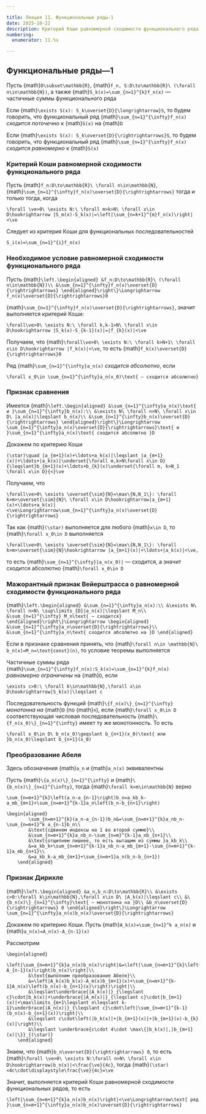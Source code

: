 ```yaml
---

title: Лекция 11. Функциональные ряды-1
date: 2025-10-22
description: Критерий Коши равномерной сходимости функционального ряда. Необходимое условие равномерной сходимости функционального ряда. Признак сравнения. Мажорантный признак Вейерштрасса о равномерной сходимости функционального ряда. Преобразование Абеля. Признак Дирихле
numbering:
  enumerator: 11.%s

---
```


## Функциональные ряды—1

Пусть {math}`D\subset\mathbb{R}`, {math}`f_n, S:D\to\mathbb{R}\ (\forall n\in\mathbb{N})`, а также {math}`S_k(x)=\sum_{n=1}^{k}f_n(x)` — частичные суммы функционального ряда

Если {math}`\exists S(x): S_k\overset{D}{\longrightarrow}S`, то будем говорить, что функциональный ряд {math}`\sum_{n=1}^{\infty}f_n(x)` *сходится поточечно* к {math}`S(x)` на {math}`D`

Если {math}`\exists S(x): S_k\overset{D}{\rightrightarrows}S`, то будем говорить, что функциональный ряд {math}`\sum_{n=1}^{\infty}f_n(x)` *сходится равномерно* к {math}`S(x)`

### Критерий Коши равномерной сходимости функционального ряда

Пусть {math}`f_n:D\to\mathbb{R}\ \forall n\in\mathbb{N}`, {math}`\sum_{n=1}^{\infty}f_n(x)\overset{D}{\rightrightarrows}` тогда и только тогда, когда

```{math}
\forall \ve>0\ \exists N:\ \forall m>k>N\ \forall x\in D\hookrightarrow |S_m(x)-S_k(x)|=\left|\sum_{n=k+1}^{m}f_n(x)\right|<\ve
```

Следует из критерия Коши для функциональных последовательностей

```{math}
S_i(x)=\sum_{n=1}^{i}f_n(x)
```

### Необходимое условие равномерной сходимости функционального ряда

Пусть {math}`\left.\begin{aligned}
   &f_n:D\to\mathbb{R}\ (\forall n\in\mathbb{N})\\
   &\sum_{n=1}^{\infty}f_n(x)\overset{D}{\rightrightarrows}
\end{aligned}\right\}\Longrightarrow f_n(x)\overset{D}{\rightrightarrows}0`

{math}`\sum_{n=1}^{\infty}f_n(x)\overset{D}{\rightrightarrows}`, значит выполняется критерий Коши:

```{math}
\forall\ve>0\ \exists N:\ \forall k,k-1>N\ \forall x\in D\hookrightarrow |S_k(x)-S_{k-1}(x)|=|f_{k}(x)|<\ve
```

Получаем, что {math}`\forall\ve>0\ \exists N:\ \forall k>N+1\ \forall x\in D\hookrightarrow |f_k(x)|<\ve`, то есть {math}`f_k(x)\overset{D}{\rightrightarrows}0`

Ряд {math}`\sum_{n=1}^{\infty}a_n(x)` *сходится абсолютно*, если

```{math}
\forall x_0\in \sum_{n=1}^{\infty}a_n(x_0)\text{ — сходится абсолютно}
```

### Признак сравнения

Имеется {math}`\left.\begin{aligned}
    &\sum_{n=1}^{\infty}a_n(x)\text{ и }\sum_{n=1}^{\infty}b_n(x):\\
    &\exists N\ \forall n>N\ \forall x\in D\ |a_n(x)|\leqslant b_n(x)\\
    &\sum_{n=1}^{\infty}b_n(x)\overset{D}{\rightrightarrows}
\end{aligned}\right\}\Longrightarrow \sum_{n=1}^{\infty}a_n(x)\overset{D}{\rightrightarrows}\text{ и }\sum_{n=1}^{\infty}a_n(x)\text{ сходится абсолютно }D`

Докажем по критерию Коши

```{math}
(\star)\quad |a_{m+1}(x)+\ldots+a_k(x)|\leqslant |a_{m+1}(x)|+\ldots+|a_k(x)|\underset{\forall m,k>N\forall x\in D}{\leqslant}b_{m+1}(x)+\ldots+b_{k}(x)\underset{\forall m, k>N_1 \forall x\in D}{<}\ve
```

Получаем, что

```{math}
\forall\ve>0\ \exists \overset{\sim}{N}=\max\{N,N_1\}: \forall k>m>\overset{\sim}{N}\ \forall x\in D\hookrightarrow|a_{m+1}(x)+\ldots+a_k(x)|<\ve\Longrightarrow\sum_{n=1}^{\infty}a_n(x)\overset{D}{\rightrightarrows}
```

Так как {math}`(\star)` выполняется для любого {math}`x\in D`, то {math}`\forall x_0\in D` выполняется

```{math}
\forall\ve>0\ \exists \overset{\sim}{N}=\max\{N,N_1\}: \forall k>m>\overset{\sim}{N}\hookrightarrow |a_{m+1}(x)|+\ldots+|a_k(x)|<\ve,
```

то есть {math}`\sum_{n=1}^{\infty}|a_n(x_0)|` — сходится, а значит сходится абсолютно {math}`\forall x_0\in D`

### Мажорантный признак Вейерштрасса о равномерной сходимости функционального ряда

{math}`\left.\begin{aligned}
    &\sum_{n=1}^{\infty}a_n(x):\\
    &\exists N\ \forall n>N\ \sup\limits_{D}|a_n(x)|\leqslant M_n\\
    &\sum_{n=1}^{\infty} M_n\text{ — сходится}
\end{aligned}\right\}\Longrightarrow \begin{aligned}
    &\sum_{n=1}^{\infty}a_n\overset{D}{\rightrightarrows}\\
    &\sum_{n=1}^{\infty}a_n\text{ сходится абсолютно на }D
\end{aligned}`

Если в признаке сравнения принять, что {math}`\forall n\in \mathbb{N}\ b_n(x)=M_n=\text{const}(n)`, то условие теоремы выполняется

Частичные суммы ряда {math}`\sum_{n=1}^{\infty}f_n(x):S_k(x)=\sum_{n=1}^{k}f_n(x)` *равномерно ограничены* на {math}`D`, если

```{math}
\exists c>0:\ \forall k\in\mathbb{N},\forall x\in D\hookrightarrow|S_k(x)|\leqslant c
```

Последовательность функций {math}`\{f_n(x)\}_{n=1}^{\infty}` *монотонна на* {math}`D` (по {math}`n`), если {math}`\forall x_0\in D` соответствующая числовая последовательность {math}`\{f_n(x_0)\}_{n=1}^{\infty}` имеет ту же монотонность. То есть

```{math}
\forall x_0\in D\ b_n(x_0)\geqslant b_{n+1}(x_0)\text{ или }b_n(x_0)\leqslant b_{n+1}(x_0)
```

### Преобразование Абеля

Здесь обозначения {math}`a_n` и {math}`a_n(x)` эквивалентны

Пусть {math}`\{a_n(x)\}_{n=1}^{\infty}` и {math}`\{b_n(x)\}_{n=1}^{\infty}`, тогда {math}`\forall k>m\in\mathbb{N}` верно

```{math}
\sum_{n=m+1}^{k}\left(a_n-a_{n-1}\right)b_n=a_kb_k-a_mb_{m+1}+\sum_{n=m+1}^{k-1}a_n\left(b_n-b_{n+1}\right)
```

```{math}
\begin{aligned}
        \sum_{n=m+1}^{k}(a_n-a_{n-1})b_n&=\sum_{n=m+1}^{k}a_nb_n-\sum_{n=m+1}^k a_{n-1}b_n\\
        &\text{сдвинем индексы на 1 во второй сумме}\\
        &\sum_{n=m+1}^{k}a_nb_n-\sum_{n=m}^{k-1}a_nb_{n+1}\\
        &\text{отщипнем лишнее, то есть вытащим из суммы }a_kb_k\\
        &=a_kb_k+\sum_{n=m+1}^{k-1}a_nb_n-a_mb_{m+1}-\sum_{n=m+1}^{k-1}a_mb_{n+1}\\
        &=a_kb_k-a_mb_{m+1}+\sum_{n=m+1}a_n(b_n-b_{n+1})
    \end{aligned}
```

### Признак Дирихле

{math}`\left.\begin{aligned}
    &a_n,b_n:D\to\mathbb{R}\\
    &\exists c>0:\forall k\in\mathbb{N},\forall x\in D\ |A_k(x)|\leqslant c\\
    &\{b_n(x)\}_{n=1}^{\infty}\text{ — монотонна на }D\\
    &b_n\overset{D}{\rightrightarrows} 0
\end{aligned}\right\}\Longrightarrow \sum_{n=1}^{\infty}a_n(x)b_n(x)\overset{D}{\rightrightarrows}`

Докажем по критерию Коши. Пусть {math}`A_k(x)=\sum_{n=1}^k a_n(x)` и {math}`a_n(x)=A_n(x)-A_{n-1}(x)`

Рассмотрим

```{math}
\begin{aligned}
        \left|\sum_{n=m+1}^{k}a_n(x)b_n(x)\right|&=\left|\sum_{n=m+1}^{k}\left(A_n(x)-A_{n-1}(x)\right)b_n(x)\right|\\
        &\text{выполним преобразование Абеля}\\
        &=\left|A_k(x)b_k(x)-A_m(x)b_{m+1}(x)+\sum_{n=m+1}^{k-1}A_n(x)\left(b_n(x)-b_{n+1}(x)\right)\right|\\
        &\leqslant\underbrace{|A_k(x)|}_{\leqslant c}\cdot|b_k(x)|+\underbrace{|A_m(x)|}_{\leqslant c}\cdot|b_{m+1}(x)|+\max\limits_{m+1\leqslant n\leqslant k-1}\underbrace{|A_n(x)|}_{\leqslant c}\cdot\left|\sum_{n=m+1}^{k-1}(b_n(x)-b_{n+1}(x))\right|\\
        &\leqslant c\cdot\left(|b_k(x)|+|b_{m+1}(x)|+|b_{m+1}(x)-b_{k}(x)|\right)\\
        &\leqslant \underbrace{c\cdot 4\cdot \max\{|b_k(x)|,|b_{m+1}(x)|\}}_{(\star)}
    \end{aligned}
```

Знаем, что {math}`b_n\overset{D}{\rightrightarrows} 0`, то есть {math}`\forall \ve>0\ \exists N:\forall n>N\ \forall x\in D\hookrightarrow|b_n(x)|<\frac{\ve}{4c}`, тогда {math}`(\star)<4c\cdot\displaystyle\frac{\ve}{4c}=\ve`

Значит, выполняется критерий Коши равномерной сходимости функциональных рядов, то есть

```{math}
\left|\sum_{n=m+1}^{k}a_n(x)b_n(x)\right|<\ve\Longrightarrow\text{ ряд }\sum_{n=m+1}^{\infty}a_n(x)b_n(x)\overset{D}{\rightrightarrows}
```